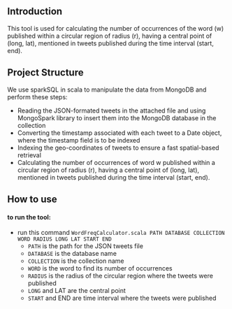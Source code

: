 ## Introduction

This tool is used for calculating the number of occurrences of the word (w) published within a circular region of radius (r), having a central point of (long, lat), mentioned in tweets published during the time interval (start, end).

## Project Structure

We use sparkSQL in scala to manipulate the data from MongoDB and perform these steps:

- Reading the JSON-formated tweets in the attached file and using MongoSpark library to insert them into the MongoDB database in the collection
- Converting the timestamp associated with each tweet to a Date object, where the timestamp field is to be indexed
- Indexing the geo-coordinates of tweets to ensure a fast spatial-based retrieval
- Calculating the number of occurrences of word w published within a circular region of radius (r), having a central point of (long, lat), mentioned in tweets published during the time interval (start, end).

## How to use

#### to run the tool:

- run this command `WordFreqCalculator.scala PATH DATABASE COLLECTION WORD RADIUS LONG LAT START END`
  - `PATH` is the path for the JSON tweets file
  - `DATABASE` is the database name
  - `COLLECTION` is the collection name
  - `WORD` is the word to find its number of occurrences
  - `RADIUS` is the radius of the circular region where the tweets were published
  - `LONG` and LAT are the central point
  - `START` and END are time interval where the tweets were published

